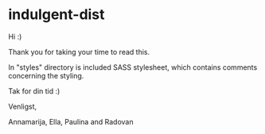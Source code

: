 # indulgent-dist

Hi :)

Thank you for taking your time to read this.

In "styles" directory is included SASS stylesheet, 
which contains comments concerning the styling.

Tak for din tid :)

Venligst,

Annamarija, Ella, Paulina and Radovan
